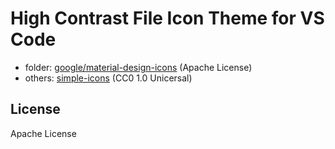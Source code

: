 # High Contrast File Icon Theme for VS Code

- folder: [google/material-design-icons](https://github.com/google/material-design-icons) (Apache License)
- others: [simple-icons](https://github.com/simple-icons/simple-icons/blob/develop/LICENSE.md) (CC0 1.0 Unicersal)

## License

Apache License
